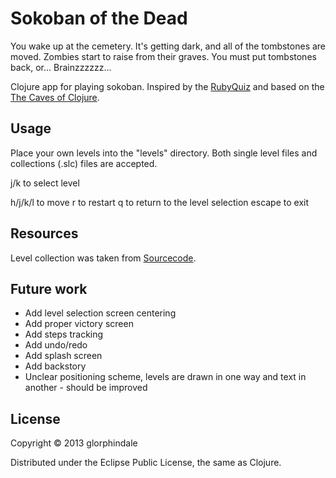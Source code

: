 # Sokoban of the Dead

You wake up at the cemetery. It's getting dark, and all of the tombstones are moved.
Zombies start to raise from their graves. You must put tombstones back, or... Brainzzzzzz...

Clojure app for playing sokoban.
Inspired by the [RubyQuiz](http://www.rubyquiz.com/quiz5.html) and based on the [The Caves of Clojure](http://stevelosh.com/blog/2012/07/caves-of-clojure-01/).

## Usage

Place your own levels into the "levels" directory. Both single level files and collections (.slc) files are accepted.

j/k to select level

h/j/k/l to move
r to restart
q to return to the level selection
escape to exit

## Resources

Level collection was taken from [Sourcecode](http://www.sourcecode.se/sokoban/levtext.php?file=Original.slc).

## Future work

* Add level selection screen centering
* Add proper victory screen
* Add steps tracking
* Add undo/redo
* Add splash screen
* Add backstory
* Unclear positioning scheme, levels are drawn in one way and text in another - should be improved

## License

Copyright © 2013 glorphindale

Distributed under the Eclipse Public License, the same as Clojure.

